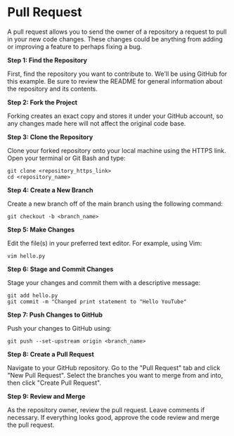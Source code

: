 # Pull Request

A pull request allows you to send the owner of a repository a request to pull in your new code changes. These changes could be anything from adding or improving a feature to perhaps fixing a bug.

**Step 1: Find the Repository**

First, find the repository you want to contribute to. We'll be using GitHub for this example. Be sure to review the README for general information about the repository and its contents.

**Step 2: Fork the Project**

Forking creates an exact copy and stores it under your GitHub account, so any changes made here will not affect the original code base.

**Step 3: Clone the Repository**

Clone your forked repository onto your local machine using the HTTPS link. Open your terminal or Git Bash and type:

```git
git clone <repository_https_link>
cd <repository_name>
```

**Step 4: Create a New Branch**

Create a new branch off of the main branch using the following command:

```git
git checkout -b <branch_name>
```

**Step 5: Make Changes**

Edit the file(s) in your preferred text editor. For example, using Vim:

```vim
vim hello.py
```

**Step 6: Stage and Commit Changes**

Stage your changes and commit them with a descriptive message:

```git
git add hello.py
git commit -m "Changed print statement to "Hello YouTube"
```

**Step 7: Push Changes to GitHub**

Push your changes to GitHub using:

```git
git push --set-upstream origin <branch_name>
```

**Step 8: Create a Pull Request**

Navigate to your GitHub repository. Go to the "Pull Request" tab and click "New Pull Request". Select the branches you want to merge from and into, then click "Create Pull Request".

**Step 9: Review and Merge**

As the repository owner, review the pull request. Leave comments if necessary. If everything looks good, approve the code review and merge the pull request.